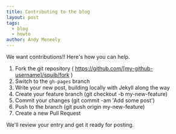 ```yaml
---
title: Contributing to the blog
layout: post
tags:
  - blog
  - howto
author: Andy Meneely
---
```


We want contributions!! Here's how you can help.

1. Fork the git repository ( https://github.com/[my-github-username]/squib/fork )
2. Switch to the `gh-pages` branch
3. Write your new post, building locally with Jekyll along the way
4. Create your feature branch (git checkout -b my-new-feature)
5. Commit your changes (git commit -am 'Add some post')
6. Push to the branch (git push origin my-new-feature)
7. Create a new Pull Request

We'll review your entry and get it ready for posting.
